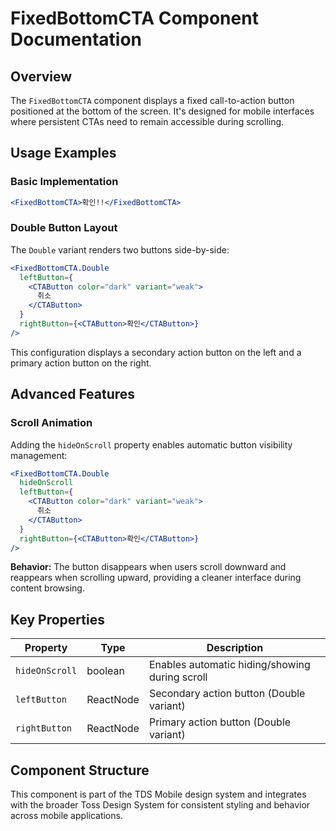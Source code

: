 # FixedBottomCTA Component Documentation

## Overview

The `FixedBottomCTA` component displays a fixed call-to-action button positioned at the bottom of the screen. It's designed for mobile interfaces where persistent CTAs need to remain accessible during scrolling.

## Usage Examples

### Basic Implementation

```jsx
<FixedBottomCTA>확인!!</FixedBottomCTA>
```

### Double Button Layout

The `Double` variant renders two buttons side-by-side:

```jsx
<FixedBottomCTA.Double
  leftButton={
    <CTAButton color="dark" variant="weak">
      취소
    </CTAButton>
  }
  rightButton={<CTAButton>확인</CTAButton>}
/>
```

This configuration displays a secondary action button on the left and a primary action button on the right.

## Advanced Features

### Scroll Animation

Adding the `hideOnScroll` property enables automatic button visibility management:

```jsx
<FixedBottomCTA.Double
  hideOnScroll
  leftButton={
    <CTAButton color="dark" variant="weak">
      취소
    </CTAButton>
  }
  rightButton={<CTAButton>확인</CTAButton>}
/>
```

**Behavior:** The button disappears when users scroll downward and reappears when scrolling upward, providing a cleaner interface during content browsing.

## Key Properties

| Property | Type | Description |
|----------|------|-------------|
| `hideOnScroll` | boolean | Enables automatic hiding/showing during scroll |
| `leftButton` | ReactNode | Secondary action button (Double variant) |
| `rightButton` | ReactNode | Primary action button (Double variant) |

## Component Structure

This component is part of the TDS Mobile design system and integrates with the broader Toss Design System for consistent styling and behavior across mobile applications.
